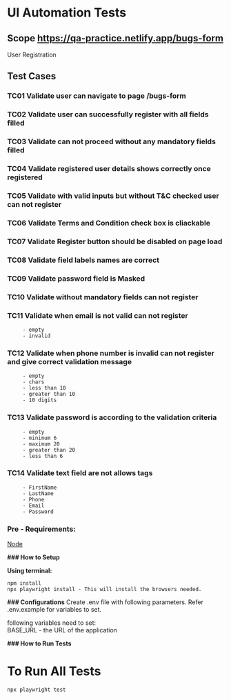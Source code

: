 # UI Automation Tests 
## Scope https://qa-practice.netlify.app/bugs-form

User Registration

## Test Cases

### TC01 Validate user can navigate to page /bugs-form
### TC02 Validate user can successfully register with all fields filled
### TC03 Validate can not proceed without any mandatory fields filled
### TC04 Validate registered user details shows correctly once registered
### TC05 Validate with valid inputs but without T&C checked user can not register
### TC06 Validate Terms and Condition check box is cliackable
### TC07 Validate Register button should be disabled on page load
### TC08 Validate field labels names are correct
### TC09 Validate password field is Masked
### TC10 Validate without mandatory fields can not register
### TC11 Validate when email is not valid can not register
         - empty
         - invalid
### TC12  Validate when phone number is invalid can not register and give correct validation message
         - empty
         - chars
         - less than 10
         - greater than 10
         - 10 digits
### TC13 Validate password is according to the validation criteria
         - empty
         - minimum 6
         - maximum 20
         - greater than 20
         - less than 6
### TC14 Validate text field are not allows tags
         - FirstName
         - LastName
         - Phone
         - Email
         - Password

### Pre - Requirements:

[Node](https://nodejs.org/en/)

**### How to Setup**
 
**Using terminal:**
```
npm install
npx playwright install - This will install the browsers needed.
```
**### Configurations**
Create .env file with following parameters.
Refer .env.example for variables to set.

following variables need to set:  
BASE_URL - the URL of the application


**### How to Run Tests**

# To Run All Tests
```
npx playwright test
```